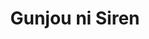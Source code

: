 --- 
title: "Gunjou ni Siren"
publishdate: "2019-9-19T16:48:46+02:00"
src: "https://365manga.net/manga/gunjou-ni-siren"
image: "https://data.365manga.net/images/thumbnails/1799-gunjou-ni-siren.jpg"
description: "Two guys: cousins, both left-handed, both passionate about becoming their school team's best pitcher. One of them has already lost the spot once, back in elementary school; and his cousin moved away not long after, seemingly clueless to the fact that he was leaving the guy who introduced him to baseball dispirited and defeated. But now Yoshizawa Sora is back, still smiling innocently while encouraging Yoshizawa Shuuji to get back…"
---